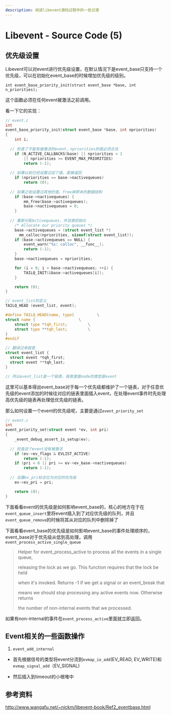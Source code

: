 ```yaml
---
description: 阅读libevent源码过程中的一些记录
---
```


# Libevent - Source Code \(5\)

## 优先级设置

Libevent可以对event进行优先级设置，在默认情况下是event_base只支持一个优先级，可以在初始化event_base的时候增加优先级的级别。

`int event_base_priority_init(struct event_base *base, int n_priorities);`

这个函数必须在任何event被激活之前调用。

看一下它的实现：

```c
// event.c
int
event_base_priority_init(struct event_base *base, int npriorities)
{
	int i;
	
  // 检查了不能有被激活的event，npriorities的值必须合法
	if (N_ACTIVE_CALLBACKS(base) || npriorities < 1
	    || npriorities >= EVENT_MAX_PRIORITIES)
		return (-1);
  
  // 如果以前已经设置过这个值，直接返回
	if (npriorities == base->nactivequeues)
		return (0);
  
  // 如果之前设置过其他的值，free掉原本的数据结构
	if (base->nactivequeues) {
		mm_free(base->activequeues);
		base->nactivequeues = 0;
	}
  
  // 重新分配activequeues，并且做初始化
	/* Allocate our priority queues */
	base->activequeues = (struct event_list *)
	  mm_calloc(npriorities, sizeof(struct event_list));
	if (base->activequeues == NULL) {
		event_warn("%s: calloc", __func__);
		return (-1);
	}
	base->nactivequeues = npriorities;

	for (i = 0; i < base->nactivequeues; ++i) {
		TAILQ_INIT(&base->activequeues[i]);
	}

	return (0);
}

// event_list的定义
TAILQ_HEAD (event_list, event);

#define TAILQ_HEAD(name, type)			\
struct name {					\
	struct type *tqh_first;			\
	struct type **tqh_last;			\
}
#endif

// 翻译过来就是
struct event_list {
  struct event *tqh_first;
  struct event **tqh_last;
}

// 所以event_list是一个链表，链表里面node的类型是event
```

这里可以基本得出event_base对于每一个优先级都维护了一个链表，对于任意优先级的event添加的时候往对应的链表里面插入event，在处理event事件时先处理高优先级的链表再处理低优先级的链表。

那么如何设置一个event的优先级呢，主要是通过`event_priority_set`

```c
// event.c
int
event_priority_set(struct event *ev, int pri)
{
	_event_debug_assert_is_setup(ev);
	
  // 检查这个event没有被激活
	if (ev->ev_flags & EVLIST_ACTIVE)
		return (-1);
	if (pri < 0 || pri >= ev->ev_base->nactivequeues)
		return (-1);
	
  // 设置ev_pri标志位为对应的优先级
	ev->ev_pri = pri;

	return (0);
}
```

下面看看event的优先级是如何影响event_base的，核心的地方在于在`event_queue_insert`里将event插入到了对应优先级的队列，并且`event_queue_remove`的时候将其从对应的队列中删除掉了

下面看看event_base的优先级是如何影响event_base的事件处理顺序的，event_base对于优先级从低到高处理，调用`event_process_active_single_queue`

>  Helper for event_process_active to process all the events in a single queue,
>
>  releasing the lock as we go.  This function requires that the lock be held
>
>  when it's invoked.  Returns -1 if we get a signal or an event_break that
>
>  means we should stop processing any active events now.  Otherwise returns
>
>  the number of non-internal events that we processed.

如果有non-internal的事件在`event_process_active`里面就立即返回。

## Event相关的一些函数操作

1. `event_add_internal`

* 首先根据信号的类型将event分流到`evmap_io_add`(EV_READ, EV_WRITE)和`evmap_signal_add`（EV_SIGNAL)	

* 然后插入到timeout的小根堆中

  





## 参考资料

http://www.wangafu.net/~nickm/libevent-book/Ref2_eventbase.html



